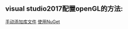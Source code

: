 ## visual studio2017配置openGL的方法:
[手动添加库文件](https://blog.csdn.net/ace_bb/article/details/105663107)
[使用NuGet](https://www.cnblogs.com/flylinmu/p/7823019.html)
